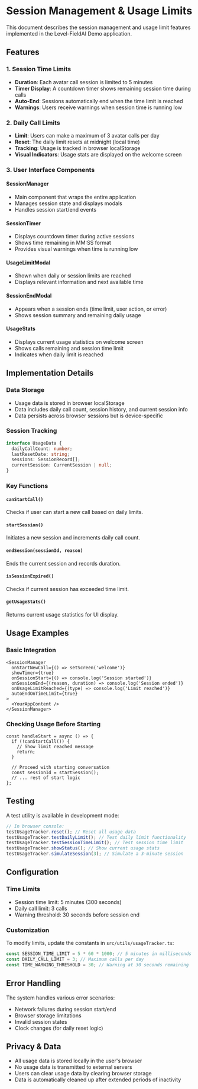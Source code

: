 # Session Management & Usage Limits

This document describes the session management and usage limit features implemented in the Level-FieldAI Demo application.

## Features

### 1. Session Time Limits
- **Duration**: Each avatar call session is limited to 5 minutes
- **Timer Display**: A countdown timer shows remaining session time during calls
- **Auto-End**: Sessions automatically end when the time limit is reached
- **Warnings**: Users receive warnings when session time is running low

### 2. Daily Call Limits
- **Limit**: Users can make a maximum of 3 avatar calls per day
- **Reset**: The daily limit resets at midnight (local time)
- **Tracking**: Usage is tracked in browser localStorage
- **Visual Indicators**: Usage stats are displayed on the welcome screen

### 3. User Interface Components

#### SessionManager
- Main component that wraps the entire application
- Manages session state and displays modals
- Handles session start/end events

#### SessionTimer
- Displays countdown timer during active sessions
- Shows time remaining in MM:SS format
- Provides visual warnings when time is running low

#### UsageLimitModal
- Shown when daily or session limits are reached
- Displays relevant information and next available time

#### SessionEndModal
- Appears when a session ends (time limit, user action, or error)
- Shows session summary and remaining daily usage

#### UsageStats
- Displays current usage statistics on welcome screen
- Shows calls remaining and session time limit
- Indicates when daily limit is reached

## Implementation Details

### Data Storage
- Usage data is stored in browser localStorage
- Data includes daily call count, session history, and current session info
- Data persists across browser sessions but is device-specific

### Session Tracking
```typescript
interface UsageData {
  dailyCallCount: number;
  lastResetDate: string;
  sessions: SessionRecord[];
  currentSession: CurrentSession | null;
}
```

### Key Functions

#### `canStartCall()`
Checks if user can start a new call based on daily limits.

#### `startSession()`
Initiates a new session and increments daily call count.

#### `endSession(sessionId, reason)`
Ends the current session and records duration.

#### `isSessionExpired()`
Checks if current session has exceeded time limit.

#### `getUsageStats()`
Returns current usage statistics for UI display.

## Usage Examples

### Basic Integration
```tsx
<SessionManager
  onStartNewCall={() => setScreen('welcome')}
  showTimer={true}
  onSessionStart={() => console.log('Session started')}
  onSessionEnd={(reason, duration) => console.log('Session ended')}
  onUsageLimitReached={(type) => console.log('Limit reached')}
  autoEndOnTimeLimit={true}
>
  <YourAppContent />
</SessionManager>
```

### Checking Usage Before Starting
```tsx
const handleStart = async () => {
  if (!canStartCall()) {
    // Show limit reached message
    return;
  }
  
  // Proceed with starting conversation
  const sessionId = startSession();
  // ... rest of start logic
};
```

## Testing

A test utility is available in development mode:

```javascript
// In browser console:
testUsageTracker.reset(); // Reset all usage data
testUsageTracker.testDailyLimit(); // Test daily limit functionality
testUsageTracker.testSessionTimeLimit(); // Test session time limit
testUsageTracker.showStatus(); // Show current usage stats
testUsageTracker.simulateSession(3); // Simulate a 3-minute session
```

## Configuration

### Time Limits
- Session time limit: 5 minutes (300 seconds)
- Daily call limit: 3 calls
- Warning threshold: 30 seconds before session end

### Customization
To modify limits, update the constants in `src/utils/usageTracker.ts`:

```typescript
const SESSION_TIME_LIMIT = 5 * 60 * 1000; // 5 minutes in milliseconds
const DAILY_CALL_LIMIT = 3; // Maximum calls per day
const TIME_WARNING_THRESHOLD = 30; // Warning at 30 seconds remaining
```

## Error Handling

The system handles various error scenarios:
- Network failures during session start/end
- Browser storage limitations
- Invalid session states
- Clock changes (for daily reset logic)

## Privacy & Data

- All usage data is stored locally in the user's browser
- No usage data is transmitted to external servers
- Users can clear usage data by clearing browser storage
- Data is automatically cleaned up after extended periods of inactivity